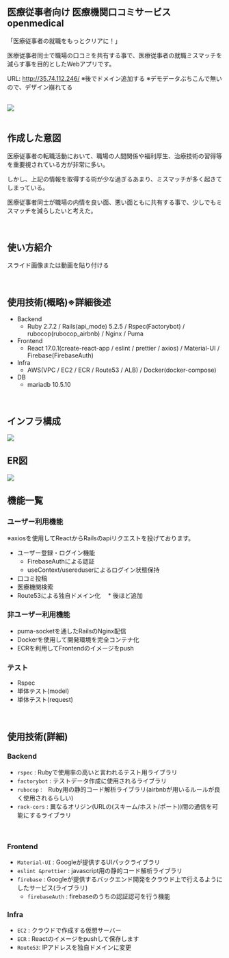 ## 医療従事者向け 医療機関口コミサービス openmedical
「医療従事者の就職をもっとクリアに！」　

医療従事者同士で職場の口コミを共有する事で、医療従事者の就職ミスマッチを減らす事を目的としたWebアプリです。

URL: http://35.74.112.246/
※後でドメイン追加する
※デモデータぶちこんで無いので、デザイン崩れてる

</br>
<image src="https://user-images.githubusercontent.com/36041745/123840175-fcf94780-d948-11eb-885e-ced934d2e333.png">
</br>

</br>

 ## 作成した意図
医療従事者の転職活動において、職場の人間関係や福利厚生、治療技術の習得等を重要視されている方が非常に多い。

しかし、上記の情報を取得する術が少な過ぎるあまり、ミスマッチが多く起きてしまっている。

医療従事者同士が職場の内情を良い面、悪い面ともに共有する事で、少しでもミスマッチを減らしたいと考えた。

</br>

## 使い方紹介
スライド画像または動画を貼り付ける

</br>

## 使用技術(概略)※詳細後述
* Backend
  * Ruby 2.7.2 / Rails(api_mode) 5.2.5 / Rspec(Factorybot) / rubocop(rubocop_airbnb) / Nginx / Puma
* Frontend
  * React 17.0.1(create-react-app / eslint / prettier / axios) / Material-UI / Firebase(FirebaseAuth)
* Infra
  * AWS(VPC / EC2 / ECR / Route53 / ALB) / Docker(docker-compose)
* DB
  * mariadb 10.5.10 
</br>

## インフラ構成
<image src="https://user-images.githubusercontent.com/36041745/124082735-09d08500-da88-11eb-8937-a4e1e8c8dda8.png">

</br>

## ER図
<image src="https://user-images.githubusercontent.com/36041745/123961754-ab55c900-d9eb-11eb-95f4-1a099f3decdb.png" >
</br>
 
## 機能一覧
### ユーザー利用機能
※axiosを使用してReactからRailsのapiリクエストを投げております。
* ユーザー登録・ログイン機能
  * FirebaseAuthによる認証
  * useContext/usereduserによるログイン状態保持
* 口コミ投稿  
* 医療機関検索
* Route53による独自ドメイン化
　* 後ほど追加
### 非ユーザー利用機能
* puma-socketを通したRailsのNginx配信
* Dockerを使用して開発環境を完全コンテナ化
* ECRを利用してFrontendのイメージをpush
### テスト
* Rspec
 * 単体テスト(model)
 * 単体テスト(request)
</br>

## 使用技術(詳細)
### Backend
* `rspec` : Rubyで使用率の高いと言われるテスト用ライブラリ
 * `factorybot` : テストデータ作成に使用されるライブラリ
* `rubocop` :　Ruby用の静的コード解析ライブラリ(airbnbが用いるルールが良く使用されるらしい)
* `rack-cors` : 異なるオリジン(URLの(スキーム/ホスト/ポート))間の通信を可能にするライブラリ
</br>

### Frontend
* `Material-UI` : Googleが提供するUIパックライブラリ
* `eslint &prettier` : javascript用の静的コード解析ライブラリ
* `firebase` : Googleが提供するバックエンド開発をクラウド上で行えるようにしたサービス(ライブラリ)
  * `firebaseAuth` :  firebaseのうちの認証認可を行う機能
### Infra
* `EC2` : クラウドで作成する仮想サーバー
* `ECR` : Reactのイメージをpushして保存します
* `Route53`: IPアドレスを独自ドメインに変更


